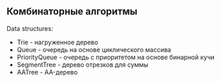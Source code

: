 ## Комбинаторные алгоритмы

Data structures:
- Trie - нагруженное дерево
- Queue - очередь на основе циклического массива
- PriorityQueue - очередь с приоритетом на основе бинарной кучи
- SegmentTree - дерево отрезков для суммы
- AATree - AA-дерево
